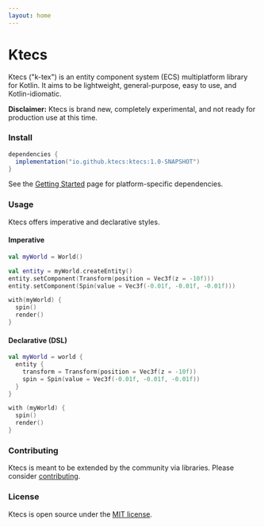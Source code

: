 ```yaml
---
layout: home
---
```


# Ktecs

Ktecs ("k-tex") is an entity component system (ECS) multiplatform library for Kotlin. It aims to be lightweight, general-purpose, easy to use, and Kotlin-idiomatic.

**Disclaimer:** Ktecs is brand new, completely experimental, and not ready for production use at this time.

### Install

```groovy
dependencies {
  implementation("io.github.ktecs:ktecs:1.0-SNAPSHOT")
}
```

See the [Getting Started](/getting-started) page for platform-specific dependencies.

### Usage

Ktecs offers imperative and declarative styles.

#### Imperative

```kotlin
val myWorld = World()

val entity = myWorld.createEntity()
entity.setComponent(Transform(position = Vec3f(z = -10f)))
entity.setComponent(Spin(value = Vec3f(-0.01f, -0.01f, -0.01f)))

with(myWorld) {
  spin()
  render()
}
```

#### Declarative (DSL)

```kotlin
val myWorld = world {
  entity {
    transform = Transform(position = Vec3f(z = -10f))
    spin = Spin(value = Vec3f(-0.01f, -0.01f, -0.01f))
  }
}

with (myWorld) {
  spin()
  render()
}
```

### Contributing

Ktecs is meant to be extended by the community via libraries. Please consider [contributing](https://tschie.github.io/ktecs/Contributing.md).

### License

Ktecs is open source under the [MIT license](https://tschie.github.io/ktecs/LICENSE).
